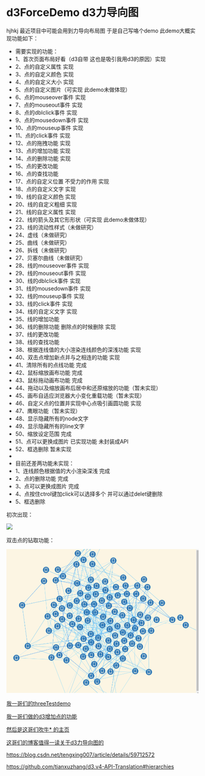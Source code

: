 # d3ForceDemo d3力导向图
hjhkj
最近项目中可能会用到力导向布局图 于是自己写咯个demo 此demo大概实现功能如下：
 * 需要实现的功能：
 * 1、首次页面布局好看（d3自带 这也是吸引我用d3的原因）实现
 * 2、点的自定义属性 实现
 * 3、点的自定义颜色 实现
 * 4、点的自定义大小 实现
 * 5、点的自定义图片（可实现 此demo未做体现）
 * 6、点的mouseover事件 实现
 * 7、点的mouseout事件 实现
 * 8、点的dblclick事件 实现
 * 9、点的mousedown事件 实现
 * 10、点的mouseup事件 实现
 * 11、点的click事件 实现
 * 12、点的拖拽功能 实现
 * 13、点的增加功能 实现
 * 14、点的删除功能 实现
 * 15、点的更改功能
 * 16、点的查找功能
 * 17、点的自定义位置 不受力的作用 实现
 * 18、点的自定义文字 实现
 * 19、线的自定义颜色 实现
 * 20、线的自定义粗细 实现
 * 21、线的自定义属性 实现
 * 22、线的箭头及其它形形状（可实现 此demo未做体现）
 * 23、线的流动性样式（未做研究）
 * 24、虚线（未做研究）
 * 25、曲线（未做研究）
 * 26、拆线（未做研究）
 * 27、贝塞尔曲线（未做研究）
 * 28、线的mouseover事件 实现
 * 29、线的mouseout事件 实现
 * 30、线的dblclick事件 实现
 * 31、线的mousedown事件 实现
 * 32、线的mouseup事件 实现
 * 33、线的click事件 实现
 * 34、线的自定义文字 实现
 * 35、线的增加功能
 * 36、线的删除功能 删除点的时候删除 实现
 * 37、线的更改功能
 * 38、线的查找功能
 * 38、根据连线值的大小渲染连线颜色的深浅功能 实现
 * 40、双击点增加新点并与之相连的功能 实现
 * 41、清除所有的点线功能 完成
 * 42、鼠标缩放画布功能 完成
 * 43、鼠标拖动画布功能 完成
 * 44、拖动以及缩放画布后居中和还原缩放的功能（暂未实现）
 * 45、画布自适应浏览器大小变化重载功能（暂未实现）
 * 46、自定义点的位置并实现中心点吸引画圆功能 实现
 * 47、鹰眼功能（暂未实现）
 * 48、显示隐藏所有的node文字
 * 49、显示隐藏所有的line文字
 * 50、缩放设定范围 完成
 * 51、点可以更换成图片 已实现功能 未封装成API
 * 52、框选删除 暂未实现
 *
 * 目前还差两功能未实现：
 * 1、连线颜色根据值的大小渲染深浅 完成
 * 2、点的删除功能 完成
 * 3、点可以更换成图片 完成 
 * 4、点按住ctrol键加click可以选择多个 并可以通过delet键删除
 * 5、框选删除

初次出现：


![](images/topoimg1.gif)


双击点的钻取功能：


![](images/topoimg2.gif)


[我一哥们的threeTestdemo](https://doter1995.github.io/three/threeTest/)

[我一哥们做的d3增加点的功能](https://doter1995.github.io/d3/charts/force.html)

[然后是这哥们吹牛* 的主页](https://doter1995.github.io/)


[这哥们的博客值得一读关于d3力导向图的](https://blog.csdn.net/lzwdfas/article/details/60466566)

https://blog.csdn.net/tengxing007/article/details/59712572

https://github.com/tianxuzhang/d3.v4-API-Translation#hierarchies
